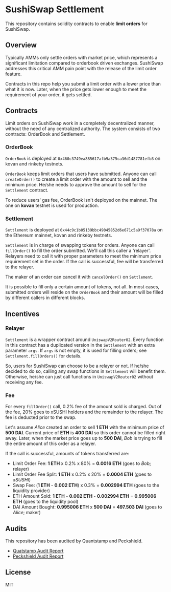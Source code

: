 # SushiSwap Settlement

This repository contains solidity contracts to enable **limit orders** for SushiSwap.

## Overview

Typically AMMs only settle orders with market price, which represents a significant limitation compared to orderbook driven exchanges. SushiSwap addresses this critical AMM pain point with the release of the limit order feature.

Contracts in this repo help you submit a limit order with a lower price than what it is now. Later, when the price gets lower enough to meet the requirement of your order, it gets settled.


## Contracts
Limit orders on SushiSwap work in a completely decentralized manner, without the need of any centralized authority. The system consists of two contracts: OrderBook and Settlement.

### OrderBook
`OrderBook` is deployed at `0x460c3749ea885617afb9a375ca36d1487781efb3` on kovan and rinkeby testnets.

`OrderBook` keeps limit orders that users have submitted. Anyone can call `createOrder()` to create a limit order with the amount to sell and the minimum price. He/she needs to approve the amount to sell for the `Settlement` contract.

To reduce users' gas fee, OrderBook isn't deployed on the mainnet. The one on **kovan** testnet is used for production.

### Settlement
`Settlement` is deployed at `0x44c9c1b05139bbc49045852d6e671c5a9f37078a` on the Ethereum mainnet, kovan and rinkeby testnets.

`Settlement` is in charge of swapping tokens for orders. Anyone can call `fillOrder()` to fill the order submitted. We'll call this caller a 'relayer'. Relayers need to call it with proper parameters to meet the minimum price requirement set in the order. If the call is successful, fee will be transferred to the relayer.

The maker of an order can cancel it with `cancelOrder()` on `Settlement`.

It is possible to fill only a certain amount of tokens, not all. In most cases, submitted orders will reside on the `OrderBook` and their amount will be filled by different callers in different blocks.

## Incentives
### Relayer
`Settlement` is a wrapper contract around `UniswapV2Router02`. Every function in this contract has a duplicated version in the `Settlement` with an extra parameter `args`. If `args` is not empty, it is used for filling orders; see `Settlement.fillOrders()` for details.

So, users for SushiSwap can choose to be a relayer or not. If he/she decided to do so, calling any swap functions in `Settlement` will benefit them. Otherwise, he/she can just call functions in `UniswapV2Router02` without receiving any fee.
 
### Fee
For every `fillOrder()` call, 0.2% fee of the amount sold is charged. Out of the fee, 20% goes to xSUSHI holders and the remainder to the relayer. The fee is deducted prior to the swap.

Let's assume *Alice* created an order to sell **1 ETH** with the minimum price of **500 DAI**. Current price of **ETH** is **400 DAI** so this order cannot be filled right away. Later, when the market price goes up to **500 DAI**, *Bob* is trying to fill the entire amount of this order as a relayer.

If the call is successful, amounts of tokens transferred are:
* Limit Order Fee: **1 ETH** x 0.2% x 80% = **0.0016 ETH** (goes to *Bob*; relayer)
* Limit Order Fee Split: **1 ETH** x 0.2% x 20% = **0.0004 ETH** (goes to *xSUSHI*)
* Swap Fee: (**1 ETH** - **0.002 ETH**) x 0.3% = **0.002994 ETH** (goes to the liquidity provider)
* ETH Amount Sold: **1 ETH** - **0.002 ETH** - **0.002994 ETH** = **0.995006 ETH** (goes to the liquidity pool)
* DAI Amount Bought: **0.995006 ETH** x **500 DAI** = **497.503 DAI** (goes to *Alice*; maker)

## Audits
This repository has been audited by Quantstamp and Peckshield.
* [Quatstamp Audit Report](https://gist.github.com/RideSolo/0ab28f3be1d981114d5727cafd6c7afc)
* [Peckshield Audit Report](audits/PeckShield-Audit-BentoBox-v1.0.pdf)


## License
MIT
